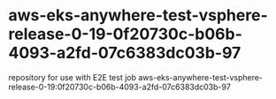 # aws-eks-anywhere-test-vsphere-release-0-19-0f20730c-b06b-4093-a2fd-07c6383dc03b-97
repository for use with E2E test job aws-eks-anywhere-test-vsphere-release-0-19:0f20730c-b06b-4093-a2fd-07c6383dc03b-97
